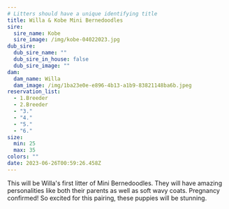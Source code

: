 ```yaml
---
# Litters should have a unique identifying title
title: Willa & Kobe Mini Bernedoodles
sire:
  sire_name: Kobe
  sire_image: /img/kobe-04022023.jpg
dub_sire:
  dub_sire_name: ""
  dub_sire_in_house: false
  dub_sire_image: ""
dam:
  dam_name: Willa
  dam_image: /img/1ba23e0e-e896-4b13-a1b9-83821148ba6b.jpeg
reservation_list:
  - 1.Breeder
  - 2.Breeder
  - "3."
  - "4."
  - "5."
  - "6."
size:
  min: 25
  max: 35
colors: ""
date: 2023-06-26T00:59:26.458Z
---
```

This will be Willa's first litter of Mini Bernedoodles. They will have amazing personalities like both their parents as well as soft wavy coats. Pregnancy confirmed! So excited for this pairing, these puppies will be stunning.
